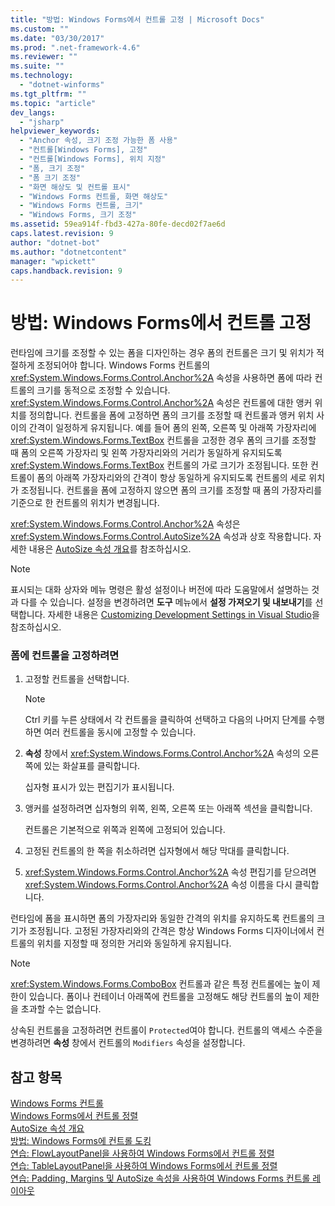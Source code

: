 ```yaml
---
title: "방법: Windows Forms에서 컨트롤 고정 | Microsoft Docs"
ms.custom: ""
ms.date: "03/30/2017"
ms.prod: ".net-framework-4.6"
ms.reviewer: ""
ms.suite: ""
ms.technology: 
  - "dotnet-winforms"
ms.tgt_pltfrm: ""
ms.topic: "article"
dev_langs: 
  - "jsharp"
helpviewer_keywords: 
  - "Anchor 속성, 크기 조정 가능한 폼 사용"
  - "컨트롤[Windows Forms], 고정"
  - "컨트롤[Windows Forms], 위치 지정"
  - "폼, 크기 조정"
  - "폼 크기 조정"
  - "화면 해상도 및 컨트롤 표시"
  - "Windows Forms 컨트롤, 화면 해상도"
  - "Windows Forms 컨트롤, 크기"
  - "Windows Forms, 크기 조정"
ms.assetid: 59ea914f-fbd3-427a-80fe-decd02f7ae6d
caps.latest.revision: 9
author: "dotnet-bot"
ms.author: "dotnetcontent"
manager: "wpickett"
caps.handback.revision: 9
---
```

# 방법: Windows Forms에서 컨트롤 고정
런타임에 크기를 조정할 수 있는 폼을 디자인하는 경우 폼의 컨트롤은 크기 및 위치가 적절하게 조정되어야 합니다.  Windows Forms 컨트롤의 <xref:System.Windows.Forms.Control.Anchor%2A> 속성을 사용하면 폼에 따라 컨트롤의 크기를 동적으로 조정할 수 있습니다.  <xref:System.Windows.Forms.Control.Anchor%2A> 속성은 컨트롤에 대한 앵커 위치를 정의합니다.  컨트롤을 폼에 고정하면 폼의 크기를 조정할 때 컨트롤과 앵커 위치 사이의 간격이 일정하게 유지됩니다.  예를 들어 폼의 왼쪽, 오른쪽 및 아래쪽 가장자리에 <xref:System.Windows.Forms.TextBox> 컨트롤을 고정한 경우 폼의 크기를 조정할 때 폼의 오른쪽 가장자리 및 왼쪽 가장자리와의 거리가 동일하게 유지되도록 <xref:System.Windows.Forms.TextBox> 컨트롤의 가로 크기가 조정됩니다.  또한 컨트롤이 폼의 아래쪽 가장자리와의 간격이 항상 동일하게 유지되도록 컨트롤의 세로 위치가 조정됩니다.  컨트롤을 폼에 고정하지 않으면 폼의 크기를 조정할 때 폼의 가장자리를 기준으로 한 컨트롤의 위치가 변경됩니다.  
  
 <xref:System.Windows.Forms.Control.Anchor%2A> 속성은 <xref:System.Windows.Forms.Control.AutoSize%2A> 속성과 상호 작용합니다.  자세한 내용은 [AutoSize 속성 개요](../../../../docs/framework/winforms/controls/autosize-property-overview.md)를 참조하십시오.  
  
> [!NOTE]
>  표시되는 대화 상자와 메뉴 명령은 활성 설정이나 버전에 따라 도움말에서 설명하는 것과 다를 수 있습니다.  설정을 변경하려면 **도구** 메뉴에서 **설정 가져오기 및 내보내기**를 선택합니다.  자세한 내용은 [Customizing Development Settings in Visual Studio](http://msdn.microsoft.com/ko-kr/22c4debb-4e31-47a8-8f19-16f328d7dcd3)을 참조하십시오.  
  
### 폼에 컨트롤을 고정하려면  
  
1.  고정할 컨트롤을 선택합니다.  
  
    > [!NOTE]
    >  Ctrl 키를 누른 상태에서 각 컨트롤을 클릭하여 선택하고 다음의 나머지 단계를 수행하면 여러 컨트롤을 동시에 고정할 수 있습니다.  
  
2.  **속성** 창에서 <xref:System.Windows.Forms.Control.Anchor%2A> 속성의 오른쪽에 있는 화살표를 클릭합니다.  
  
     십자형 표시가 있는 편집기가 표시됩니다.  
  
3.  앵커를 설정하려면 십자형의 위쪽, 왼쪽, 오른쪽 또는 아래쪽 섹션을 클릭합니다.  
  
     컨트롤은 기본적으로 위쪽과 왼쪽에 고정되어 있습니다.  
  
4.  고정된 컨트롤의 한 쪽을 취소하려면 십자형에서 해당 막대를 클릭합니다.  
  
5.  <xref:System.Windows.Forms.Control.Anchor%2A> 속성 편집기를 닫으려면 <xref:System.Windows.Forms.Control.Anchor%2A> 속성 이름을 다시 클릭합니다.  
  
 런타임에 폼을 표시하면 폼의 가장자리와 동일한 간격의 위치를 유지하도록 컨트롤의 크기가 조정됩니다.  고정된 가장자리와의 간격은 항상 Windows Forms 디자이너에서 컨트롤의 위치를 지정할 때 정의한 거리와 동일하게 유지됩니다.  
  
> [!NOTE]
>  <xref:System.Windows.Forms.ComboBox> 컨트롤과 같은 특정 컨트롤에는 높이 제한이 있습니다.  폼이나 컨테이너 아래쪽에 컨트롤을 고정해도 해당 컨트롤의 높이 제한을 초과할 수는 없습니다.  
  
 상속된 컨트롤을 고정하려면 컨트롤이 `Protected`여야 합니다.  컨트롤의 액세스 수준을 변경하려면 **속성** 창에서 컨트롤의 `Modifiers` 속성을 설정합니다.  
  
## 참고 항목  
 [Windows Forms 컨트롤](../../../../docs/framework/winforms/controls/index.md)   
 [Windows Forms에서 컨트롤 정렬](../../../../docs/framework/winforms/controls/arranging-controls-on-windows-forms.md)   
 [AutoSize 속성 개요](../../../../docs/framework/winforms/controls/autosize-property-overview.md)   
 [방법: Windows Forms에 컨트롤 도킹](../../../../docs/framework/winforms/controls/how-to-dock-controls-on-windows-forms.md)   
 [연습: FlowLayoutPanel을 사용하여 Windows Forms에서 컨트롤 정렬](../../../../docs/framework/winforms/controls/walkthrough-arranging-controls-on-windows-forms-using-a-flowlayoutpanel.md)   
 [연습: TableLayoutPanel을 사용하여 Windows Forms에서 컨트롤 정렬](../../../../docs/framework/winforms/controls/walkthrough-arranging-controls-on-windows-forms-using-a-tablelayoutpanel.md)   
 [연습: Padding, Margins 및 AutoSize 속성을 사용하여 Windows Forms 컨트롤 레이아웃](../../../../docs/framework/winforms/controls/windows-forms-controls-padding-autosize.md)
